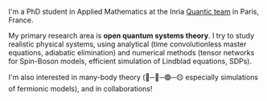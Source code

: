 I'm a PhD student in Applied Mathematics at the Inria [Quantic team](https://quantic.phys.ens.fr/) in Paris, France. 

My primary research area is **open quantum systems theory**. I try to study realistic physical systems, using analytical (time convolutionless master equations, adiabatic elimination) and numerical methods (tensor networks for Spin-Boson models, efficient simulation of Lindblad equations, SDPs).

I'm also interested in many-body theory (🔵─🔴─🟢─🟡 especially simulations of fermionic models), and in collaborations!

<!--
**angelariva/angelariva** is a ✨ _special_ ✨ repository because its `README.md` (this file) appears on your GitHub profile.

Here are some ideas to get you started:

- 🔭 I’m currently working on ...
- 🌱 I’m currently learning ...
- 👯 I’m looking to collaborate on ...
- 🤔 I’m looking for help with ...
- 💬 Ask me about ...
- 📫 How to reach me: ...
- 😄 Pronouns: ...
- ⚡ Fun fact: ...
-->
